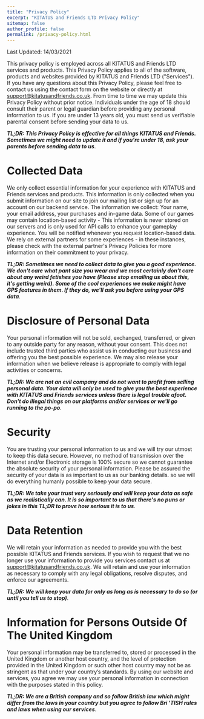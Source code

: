 ```yaml
---
title: "Privacy Policy"
excerpt: "KITATUS and Friends LTD Privacy Policy"
sitemap: false
author_profile: false
permalink: /privacy-policy.html
---
```


Last Updated: 14/03/2021

This privacy policy is employed across all KITATUS and Friends LTD services and products. This Privacy Policy applies to all of the software, products and websites provided by KITATUS and Friends LTD ("Services"). If you have any questions about this Privacy Policy, please feel free to contact us using the contact form on the website or directly at support@kitatusandfriends.co.uk. From time to time we may update this Privacy Policy without prior notice. Individuals under the age of 18 should consult their parent or legal guardian before providing any personal information to us. If you are under 13 years old, you must send us verifiable parental consent before sending your data to us.

__*TL;DR: This Privacy Policy is effective for all things KITATUS and Friends. Sometimes we might need to update it and if you're under 18, ask your parents before sending data to us*__.

# Collected Data
We only collect essential information for your experience with KITATUS and Friends services and products. This information is only collected when you submit information on our site to join our mailing list or sign up for an account on our backend service. The information we collect: Your name, your email address, your purchases and in-game data. Some of our games may contain location-based activity - This information is never stored on our servers and is only used for API calls to enhance your gameplay experience. You will be notified whenever you request location-based data. We rely on external partners for some experiences - in these instances, please check with the external partner's Privacy Policies for more information on their commitment to your privacy.

__*TL;DR: Sometimes we need to collect data to give you a good experience. We don't care what pant size you wear and we most certainly don't care about any weird fetishes you have (Please stop emailing us about this, it's getting weird).  Some of the cool experiences we make might have GPS features in them. If they do, we'll ask you before using your GPS data*__.

# Disclosure of Personal Data
Your personal information will not be sold, exchanged, transferred, or given to any outside party for any reason, without your consent. This does not include trusted third parties who assist us in conducting our business and offering you the best possible experience. We may also release your information when we believe release is appropriate to comply with legal activities or concerns.

__*TL;DR: We are not an evil company and do not want to profit from selling personal data. Your data will only be used to give you the best experience with KITATUS and Friends services unless there is legal trouble afoot. Don't do illegal things on our platforms and/or services or we'll go running to the po-po*__.

# Security
You are trusting your personal information to us and we will try our utmost to keep this data secure. However, no method of transmission over the Internet and/or Electronic storage is 100% secure so we cannot guarantee the absolute security of your personal information. Please be assured the security of your data is as important to us as our banking details. so we will do everything humanly possible to keep your data secure.

__*TL;DR: We take your trust very seriously and will keep your data as safe as we realistically can. It is so important to us that there's no puns or jokes in this TL;DR to prove how serious it is to us*__.

# Data Retention
We will retain your information as needed to provide you with the best possible KITATUS and Friends services. If you wish to request that we no longer use your information to provide you services contact us at support@kitatusandfriends.co.uk. We will retain and use your information as necessary to comply with any legal obligations, resolve disputes, and enforce our agreements.

__*TL;DR: We will keep your data for only as long as is necessary to do so (or until you tell us to stop)*__.

# Information for Persons Outside Of The United Kingdom
Your personal information may be transferred to, stored or processed in the United Kingdom or another host country, and the level of protection provided in the United Kingdom or such other host country may not be as stringent as that under your country’s standards. By using our website and services, you agree we may use your personal information in connection with the purposes stated in this policy.

__*TL;DR: We are a British company and so follow British law which might differ from the laws in your country but you agree to follow Bri 'TISH rules and laws when using our services*__.
